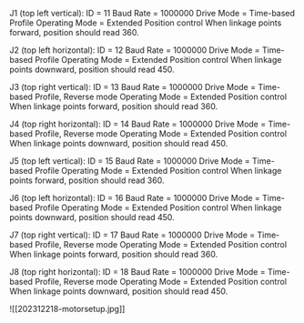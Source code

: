 
J1 (top left vertical): 
ID = 11
Baud Rate = 1000000
Drive Mode = Time-based Profile
Operating Mode = Extended Position control
When linkage points forward, position should read 360.

J2 (top left horizontal):
ID = 12
Baud Rate = 1000000
Drive Mode = Time-based Profile
Operating Mode = Extended Position control
When linkage points downward, position should read 450.

J3 (top right vertical): 
ID = 13
Baud Rate = 1000000
Drive Mode = Time-based Profile, Reverse mode
Operating Mode = Extended Position control
When linkage points forward, position should read 360.

J4 (top right horizontal):
ID = 14
Baud Rate = 1000000
Drive Mode = Time-based Profile, Reverse mode
Operating Mode = Extended Position control
When linkage points downward, position should read 450.

J5 (top left vertical): 
ID = 15
Baud Rate = 1000000
Drive Mode = Time-based Profile
Operating Mode = Extended Position control
When linkage points forward, position should read 360.

J6 (top left horizontal):
ID = 16
Baud Rate = 1000000
Drive Mode = Time-based Profile
Operating Mode = Extended Position control
When linkage points downward, position should read 450.

J7 (top right vertical): 
ID = 17
Baud Rate = 1000000
Drive Mode = Time-based Profile, Reverse mode
Operating Mode = Extended Position control
When linkage points forward, position should read 360.

J8 (top right horizontal):
ID = 18
Baud Rate = 1000000
Drive Mode = Time-based Profile, Reverse mode
Operating Mode = Extended Position control
When linkage points downward, position should read 450.

![[202312218-motorsetup.jpg]]